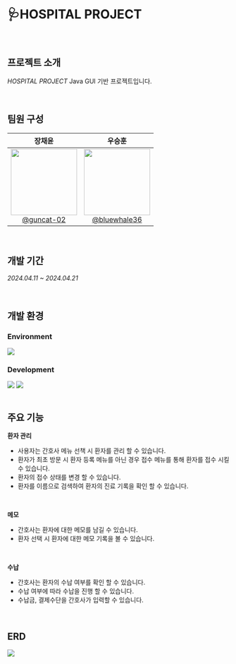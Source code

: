 # 🩺HOSPITAL PROJECT
<br>

## 프로젝트 소개
*HOSPITAL PROJECT* Java GUI 기반 프로젝트입니다.

<br>

## 팀원 구성
<div align="left">

| **장채윤** | **우승훈** |
| :------: |  :------: |
| [<img src="https://github.com/user-attachments/assets/f9c7b711-ec87-4dbf-b7a1-cbb498976efe" height=150 width=150> <br/> @guncat-02](https://github.com/guncat-02) | [<img src="https://github.com/user-attachments/assets/e0c3fb39-9c3e-4844-aeb1-24d1de848db1" height=150 width=150> <br/> @bluewhale36](https://github.com/bluewhale36)

</div>

<br>

## 개발 기간
*2024.04.11 ~ 2024.04.21*

<br>

## 개발 환경
### Environment

<div>
<img src="https://img.shields.io/badge/Eclipse IDE-2C2255?style=flat&logo=eclipseide&logoColor=white"/>
</div>

### Development

<div>
<img src="https://img.shields.io/badge/Java-F80000?style=flat&logoColor=white"/>
<img src="https://img.shields.io/badge/Oracle-F80000?style=flat&logo=oracle&logoColor=white"/>
</div>

<br>

## 주요 기능
**환자 관리**
- 사용자는 간호사 메뉴 선책 시 환자를 관리 할 수 있습니다.
- 환자가 최초 방문 시 환자 등록 메뉴를 아닌 경우 접수 메뉴를 통해 환자를 접수 시킬 수 있습니다.
- 환자의 접수 상태를 변경 할 수 있습니다.
- 환자를 이름으로 검색하여 환자의 진료 기록을 확인 할 수 있습니다.
  
<br>
  
**메모**
- 간호사는 환자에 대한 메모를 남길 수 있습니다.
- 환자 선택 시 환자에 대한 메모 기록을 볼 수 있습니다.

<br>

**수납**
- 간호사는 환자의 수납 여부를 확인 할 수 있습니다.
- 수납 여부에 따라 수납을 진행 할 수 있습니다.
- 수납금, 결제수단을 간호사가 입력할 수 있습니다.

<br>

## ERD
<div>
  <img src="https://github.com/user-attachments/assets/c0de34e6-a464-4381-bb0d-b95dd58362c1">
</div>
